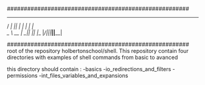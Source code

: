 ######################################################
  ___ _  _ ___ _    _    
 / __| || | __| |  | |   
 \__ \ __ | _|| |__| |__ 
 |___/_||_|___|____|____|
                        
######################################################
root of the repository holbertonschool/shell.
This repository contain four directories with examples of shell commands from basic to avanced

this directory should contain :
-basics
-io_redirections_and_filters
-permissions
-int_files_variables_and_expansions